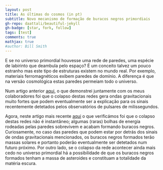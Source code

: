```yaml
---
layout: post
title: As últimas do cosmos (in pt)
subtitle: Novo mecanismo de formação de buracos negros primordiais
gh-repo: daattali/beautiful-jekyll
gh-badge: [star, fork, follow]
tags: [test]
comments: true
mathjax: true
#author: Bill Smith
---
```


E se no universo primordial houvesse uma rede de paredes, uma espécie de labirinto que deambula pelo espaço? É um conceito talvez um pouco estranho mas este tipo de estruturas existem no mundo real. Por exemplo, materiais ferromagnéticos exibem paredes de domínio. A diferença é que na versão cosmológica estas paredes permeiam todo o universo.

Num artigo anterior [aqui](https://iopscience.iop.org/article/10.1088/1475-7516/2023/02/001), o que demonstrei juntamente com os meus colaboradores foi que o colapso destas redes gera ondas gravitacionais muito fortes que podem eventualmente ser a explicação para os sinais recentemente detetados pelos observatórios de pulsares de milissegundos.

Agora, neste artigo mais recente [aqui](https://inspirehep.net/literature/2751451/) o que verificámos foi que o colapso destas redes não é instantâneo; algumas (raras) bolhas de energia rodeadas pelas paredes sobrevivem e acabam formando buracos negros. Curiosamente, no caso das paredes que podem estar por detrás dos sinais de ondas gravitacionais mencionados, os buracos negros formados terão massas solares e portanto poderão eventualmente ser detetados num futuro próximo. Por outro lado, se o colapso da rede acontecer ainda mais cedo no universo primordial há a possibilidade de que os buracos negros formados tenham a massa de asteroides e constituam a totalidade da matéria escura.
